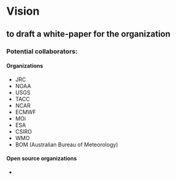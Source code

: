# Vision
## to draft a white-paper for the organization

### Potential collaborators:
#### Organizations
- JRC
- NOAA
- USGS
- TACC
- NCAR
- ECMWF
- MOi
- ESA
- CSIRO
- WMO
- BOM (Australian Bureau of Meteorology)



#### Open source organizations
-

